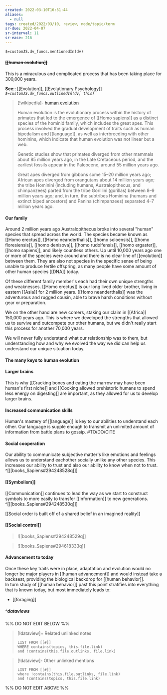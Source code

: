```yaml
---
created: 2022-03-10T16:51:44 
aliases:
  - null
tags: created/2022/03/10, review, node/topic/term
sr-due: 2022-04-07
sr-interval: 11
sr-ease: 216
---
```

`$=customJS.dv_funcs.mentionedIn(dv)`

#### <s class="topic-title">[[human evolution]]</s>

This is a miraculous and complicated process that has been taking place for 300,000 years.

**See**:: [[Evolution]], [[Evolutionary Psychology]]
*`$=customJS.dv_funcs.outlinedIn(dv, this)`*

> [!wikipedia]- [human evolution](https://en.wikipedia.org/wiki/Human%20evolution)
> 
> Human evolution is the evolutionary process within the history of primates that led to the emergence of [[Homo sapiens]] as a distinct species of the hominid family, which includes the great apes. This process involved the gradual development of traits such as human bipedalism and [[language]], as well as interbreeding with other hominins, which indicate that human evolution was not linear but a web. 
> 
> Genetic studies show that primates diverged from other mammals about 85 million years ago, in the Late Cretaceous period, and the earliest fossils appear in the Paleocene, around 55 million years ago. 
> 
> Great apes diverged from gibbons some 15–20 million years ago; African apes diverged from orangutans about 14 million years ago; the tribe Hominini (including humans, Australopithecus, and chimpanzees) parted from the tribe Gorillini (gorillas) between 8–9 million years ago; and, in turn, the subtribes Hominina (humans and extinct biped ancestors) and Panina (chimpanzees) separated 4–7 million years ago. 

#### Our family

Around 2 million years ago Australopithecus broke into several "human" species that spread across the world. The species became known as [[Homo erectus]], [[Homo neanderthalis]], [[homo soloensis]], [[homo floresiensis]], [[homo denisova]], [[homo rudolfensis]], [[homo ergaster]], [[homo sapiens]], and likely countless others. Up until 10,000 years ago one or more of the species were around and there is no clear line of [[evolution]] between them. They are also not species in the specific sense of being unable to produce fertile offspring, as many people have some amount of other human species [[DNA]] today.

Of these different family member's each had their own unique strengths and weaknesses. [[Homo erectus]] is our long lived older brother, living in eastern [[Asia]] for 2 million years. [[Homo neanderthalis]] was the adventurous and rugged cousin, able to brave harsh conditions without gear or preparation.

We on the other hand are new comers, staking our claim in [[Africa]] 150,000 years ago.
This is where we developed the strengths that allowed us to survive and outcompete our other humans, but we didn't really start this process for another 70,000 years.

We will never fully understand what our relationship was to them, but understanding how and why we evolved the way we did can help us understand our unique situation today.

#### The many keys to human evolution

#### Larger brains 

This is why [[Cracking bones and eating the marrow may have been human's first niche]] and [[Cooking allowed prehistoric humans to spend less energy on digesting]] are important, as they allowed for us to develop larger brains. 

#### Increased communication skills

Human's mastery of [[language]] is key to our abilities to understand each other. Our language is supple enough to transmit an unlimited amount of information from battle plans to gossip. #TO/DO/CITE 

#### Social cooperation

Our ability to communicate subjective matter's like emotions and feelings allows us to understand eachother socially unlike any other species. This increases our ability to trust and also our ability to know when not to trust.
^[[[books_Sapiens#294248528q]]]

#### [[Symbolism]]

[[Communication]] continues to lead the way as we start to construct symbols to more easily to transfer [[information]] to new generations. 
^[[[books_Sapiens#294248530q]]]

[[Social order is built off of a shared belief in an imagined reality]]

#### [[Social control]]

> ![[books_Sapiens#294248529q]]

> ![[books_Sapiens#294618333q]]

#### Advancement to today

Once these key traits were in place, adaptation and evolution would no longer be major players in [[human advancement]] and would instead take a backseat, providing the biological backdrop for [[human behavior]].  
In turn study of [[human behavior]] past this point stratifies into everything that is known today, but most immediately leads to:
- [[foraging]]

##### ^dataviews

%% DO NOT EDIT BELOW %%
> [!dataview]+ Related unlinked notes
> ```dataview
> LIST FROM [[#]]
> WHERE contains(topics, this.file.link)
> and !contains(this.file.outlinks, file.link)
> ```
 
> [!dataview]- Other unlinked mentions
> ```dataview
> LIST FROM [[#]]
> where !contains(this.file.outlinks, file.link)
> and !contains(topics, this.file.link)
> ```

%% DO NOT EDIT ABOVE %%